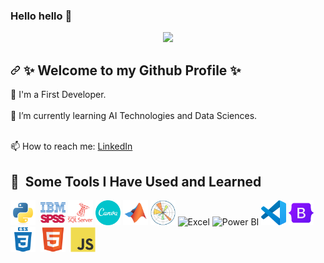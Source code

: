### Hello hello 👋

<div id="header" align="center">
  
  <img src="https://cdn.dribbble.com/users/6620596/screenshots/14792345/media/af61fa935b055891cb800a9e41ebb747.gif" width="600"/>
</div>

<h2 dir="auto"><a id="user-content--about-me" class="anchor" aria-hidden="true" href="#-about-me"><svg class="octicon octicon-link" viewBox="0 0 16 16" version="1.1" width="16" height="16" aria-hidden="true"><path d="m7.775 3.275 1.25-1.25a3.5 3.5 0 1 1 4.95 4.95l-2.5 2.5a3.5 3.5 0 0 1-4.95 0 .751.751 0 0 1 .018-1.042.751.751 0 0 1 1.042-.018 1.998 1.998 0 0 0 2.83 0l2.5-2.5a2.002 2.002 0 0 0-2.83-2.83l-1.25 1.25a.751.751 0 0 1-1.042-.018.751.751 0 0 1-.018-1.042Zm-4.69 9.64a1.998 1.998 0 0 0 2.83 0l1.25-1.25a.751.751 0 0 1 1.042.018.751.751 0 0 1 .018 1.042l-1.25 1.25a3.5 3.5 0 1 1-4.95-4.95l2.5-2.5a3.5 3.5 0 0 1 4.95 0 .751.751 0 0 1-.018 1.042.751.751 0 0 1-1.042.018 1.998 1.998 0 0 0-2.83 0l-2.5 2.5a1.998 1.998 0 0 0 0 2.83Z"></path></svg></a>
  <g-emoji class="g-emoji" alias="dizzy" fallback-src="https://github.githubassets.com/images/icons/emoji/unicode/1f4ab.png"> ✨</g-emoji> Welcome to my Github Profile  ✨</g-emoji> </h2>

<p <g-emoji class="g-emoji" alias="balloon" fallback-src="https://github.githubassets.com/images/icons/emoji/unicode/1f388.png">🎈</g-emoji> I'm a First Developer. <br><br>
🌱 I’m currently learning AI Technologies and Data Sciences. <br> <br>

📫 How to reach me: [LinkedIn](https://www.linkedin.com/in/nuray-goncu-686385120/)

  
  
 <h2> 🚀 &nbsp;Some Tools I Have Used and Learned</h2>
<p class="card" align="left" display="flex" justify-content: center; align-items: center;>
<img src="https://github.com/devicons/devicon/blob/master/icons/python/python-original.svg" title="JavaScript" alt="JavaScript" width="40" height="40"/>&nbsp;
    <img src="https://github.com/devicons/devicon/blob/master/icons/spss/spss-original.svg" alt="SPSS" width="40" height="40">
  <img src="https://github.com/devicons/devicon/blob/master/icons/microsoftsqlserver/microsoftsqlserver-plain-wordmark.svg" alt="MSSQL" width="40" height="40">
  <img src="https://github.com/devicons/devicon/blob/master/icons/canva/canva-original.svg" alt="Canva" width="40" height="40">
  <img src="https://github.com/devicons/devicon/blob/master/icons/matlab/matlab-original.svg" alt="MATLAB" width="40" height="40">
  <img src="https://github.com/devicons/devicon/blob/master/icons/matplotlib/matplotlib-original.svg" alt="Matplotlib" width="40" height="40">
  <img src="[https://www.flaticon.com/free-icon/excel_888850?related_id=888900&origin=search]" alt="Excel" width="40" height="40">
  
  <img src="https://powerapps.microsoft.com/images/application-logos/svg/powerbi.svg" alt="Power BI" width="40" height="40">
  <img src="https://github.com/devicons/devicon/blob/master/icons/vscode/vscode-original.svg" alt="VS Code" width="40" height="40">
  <img src="https://github.com/devicons/devicon/blob/master/icons/bootstrap/bootstrap-original.svg" title="Bootstrap" alt="Bootstrap" width="40" height="40"/>&nbsp;
  <img src="https://github.com/devicons/devicon/blob/master/icons/css3/css3-plain-wordmark.svg"  title="CSS3" alt="CSS" width="40" height="40"/>&nbsp;
  <img src="https://github.com/devicons/devicon/blob/master/icons/html5/html5-original.svg" title="HTML5" alt="HTML" width="40" height="40"/>&nbsp;
  <img src="https://github.com/devicons/devicon/blob/master/icons/javascript/javascript-original.svg" title="JavaScript" alt="JavaScript" width="40" height="40"/>&nbsp;
</p>
